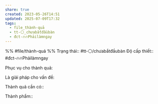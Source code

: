 ```yaml
---
share: true
created: 2023-05-26T14:51
updated: 2025-07-09T17:32
tags:
  - file_thành-quả
  - tt-⚪_chưabắtđầubàn
  - đct-🔥🔥Phảilàmngay
---
```

%%
#file/thành-quả
%%
Trạng thái:: #tt-⚪/chưabắtđầubàn
Độ cấp thiết:: #đct-🔥🔥Phảilàmngay

Phục vụ cho thành quả:


Là giải pháp cho vấn đề:


Thành quả cần có:: 

Thành phẩm::
